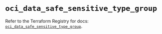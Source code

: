 # `oci_data_safe_sensitive_type_group`

Refer to the Terraform Registry for docs: [`oci_data_safe_sensitive_type_group`](https://registry.terraform.io/providers/hashicorp/oci/7.19.0/docs/resources/data_safe_sensitive_type_group).
